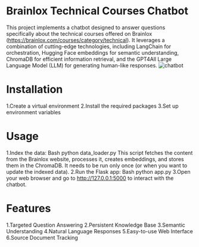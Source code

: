 # Brainlox Technical Courses Chatbot

This project implements a chatbot designed to answer questions specifically about the technical courses offered on Brainlox (https://brainlox.com/courses/category/technical). It leverages a combination of cutting-edge technologies, including LangChain for orchestration, Hugging Face embeddings for semantic understanding, ChromaDB for efficient information retrieval, and the GPT4All Large Language Model (LLM) for generating human-like responses.
![chatbot](https://github.com/user-attachments/assets/b2adf8c9-a3fd-4baa-a193-a5c79da1518d)

# Installation

1.Create a virtual environment
2.Install the required packages
3.Set up environment variables

# Usage

1.Index the data:
Bash
python data_loader.py
This script fetches the content from the Brainlox website, processes it, creates embeddings, and stores them in the ChromaDB.  It needs to be run only once (or when you want to update the indexed data).
2.Run the Flask app:
Bash
python app.py
3.Open your web browser and go to http://127.0.0.1:5000 to interact with the chatbot.

# Features
1.Targeted Question Answering
2.Persistent Knowledge Base
3.Semantic Understanding
4.Natural Language Responses
5.Easy-to-use Web Interface
6.Source Document Tracking
